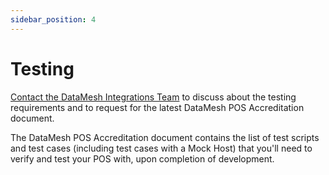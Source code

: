 ```yaml
---
sidebar_position: 4
---
```


# Testing

[Contact the DataMesh Integrations Team](mailto:integrations@datameshgroup.com) to discuss about the testing requirements and to request for the latest DataMesh POS Accreditation document.

The DataMesh POS Accreditation document contains the list of test scripts and test cases (including test cases with a Mock Host) that you'll need to verify and test your POS with, upon completion of development.
